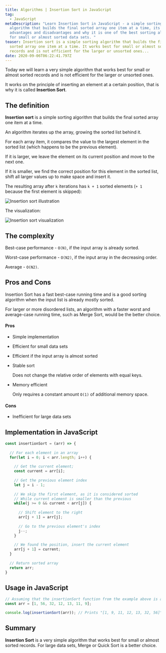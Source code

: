 ```yaml
---
title: Algorithms | Insertion Sort in JavaScript
tag:
  - JavaScript
metaDescription: "Learn Insertion Sort in JavaScript - a simple sorting
  algorithm that builds the final sorted array one item at a time, its
  advantages and disadvantages and why it is one of the best sorting algorithms
  for small or almost sorted data sets. "
teaser: Insertion sort is a simple sorting algorithm that builds the final
  sorted array one item at a time. It works best for small or almost sorted
  records and is not efficient for the larger or unsorted ones...
date: 2020-09-06T06:22:41.797Z
---
```

Today we will learn a very simple algorithm that works best for small or almost sorted records and is not efficient for the larger or unsorted ones.

It works on the principle of inserting an element at a certain position, that is why it is called **Insertion Sort**.

## The definition

**Insertion sort** is a simple sorting algorithm that builds the final sorted array one item at a time.

An algorithm iterates up the array, growing the sorted list behind it.

For each array item, it compares the value to the largest element in the sorted list (which happens to be the previous element).

If it is larger, we leave the element on its current position and move to the next one.

If it is smaller, we find the correct position for this element in the sorted list, shift all larger values up to make space and insert it.

The resulting array after `k` iterations has `k + 1` sorted elements (`+ 1` because the first element is skipped):

![Insertion sort illustration](/img/insertion-sort-example-300px.gif "Insertion sort illustration")

The visualization:

![Insertion sort visualization](/img/insertion_sort_animation.gif "Insertion sort visualization")

## The complexity

Best-case performance - `O(N)`, if the input array is already sorted.

Worst-case performance - `O(N2)`, if the input array in the decreasing order.

Average - `O(N2)`.

## Pros and Cons

Insertion Sort has a fast best-case running time and is a good sorting algorithm when the input list is already mostly sorted. 

For larger or more disordered lists, an algorithm with a faster worst and average-case running time, such as Merge Sort, would be the better choice.

#### Pros

* Simple implementation
* Efficient for small data sets
* Efficient if the input array is almost sorted
* Stable sort

  Does not change the relative order of elements with equal keys.
* Memory efficient

  Only requires a constant amount `O(1)` of additional memory space.

#### Cons

* Inefficient for large data sets

## Implementation in JavaScript

```javascript
const insertionSort = (arr) => {
  
  // For each element in an array
  for(let i = 0; i < arr.length; i++) {
  
    // Get the current element;
    const current = arr[i];
    
    // Get the previous element index
    let j = i - 1;
    
    // We skip the first element, as it is considered sorted
    // While current element is smaller than the previous
    while(j >= 0 && current < arr[j]) {
    
      // Shift element to the right
      arr[j + 1] = arr[j];
      
      // Go to the previous element's index
      j--;
    }
    
    // We found the position, insert the current element
    arr[j + 1] = current;
  }
  
  // Return sorted array
  return arr;
}
```

## Usage in JavaScript

```javascript
// Assuming that the insertionSort function from the example above is accessible
const arr = [1, 56, 32, 12, 13, 11, 9];

console.log(insertionSort(arr)); // Prints "[1, 9, 11, 12, 13, 32, 56]"
```

## Summary

**Insertion Sort** is a very simple algorithm that works best for small or almost sorted records. For large data sets, Merge or Quick Sort is a better choice.